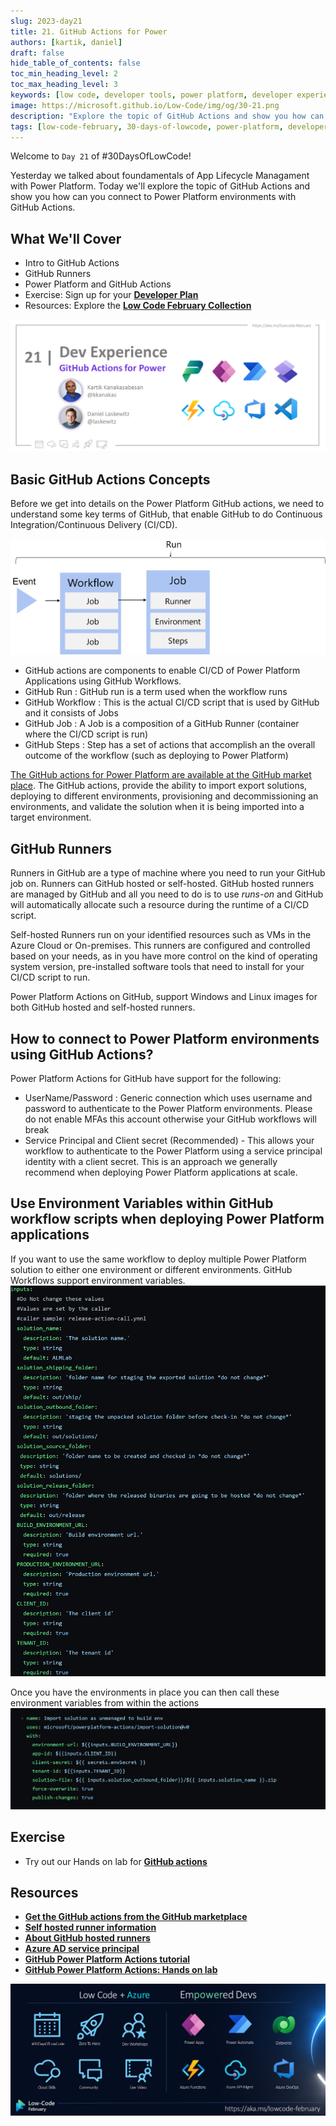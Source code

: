 ```yaml
---
slug: 2023-day21
title: 21. GitHub Actions for Power
authors: [kartik, daniel]
draft: false
hide_table_of_contents: false
toc_min_heading_level: 2
toc_max_heading_level: 3
keywords: [low code, developer tools, power platform, developer experience, github, 30DaysOfLowCode]
image: https://microsoft.github.io/Low-Code/img/og/30-21.png
description: "Explore the topic of GitHub Actions and show you how can you connect to Power Platform environments with GitHub Actions" 
tags: [low-code-february, 30-days-of-lowcode, power-platform, developer experience, github]
---
```


<head>
  <meta name="twitter:url" 
    content="https://microsoft.github.io/Low-Code/img/og/30-21.png" />
  <meta name="twitter:title" 
    content="GitHub Actions for Power" />
  <meta name="twitter:description" 
    content="Explore the topic of GitHub Actions and show you how can you connect to Power Platform environments with GitHub Actions" />
  <meta name="twitter:image" 
    content="https://microsoft.github.io/Low-Code/img/og/30-21.png" />
  <meta name="twitter:card" content="summary_large_image" />
  <meta name="twitter:creator" 
    content="@nitya" />
  <meta name="twitter:site" content="@AzureAdvocates" /> 
  <link rel="canonical" 
    href="https://microsoft.github.io/Low-Code/img/og/30-21.png" />
</head>

Welcome to `Day 21` of #30DaysOfLowCode!

Yesterday we talked about foundamentals of App Lifecycle Managament with Power Platform. Today we'll explore the topic of GitHub Actions and show you how can you connect to Power Platform environments with GitHub Actions.

## What We'll Cover
 * Intro to GitHub Actions
 * GitHub Runners
 * Power Platform and GitHub Actions
 * Exercise: Sign up for your [**Developer Plan**](https://aka.ms/lowcode-february/devplan)
 * Resources: Explore the [**Low Code February Collection**](https://aka.ms/lowcode-february/collection)

<!-- FIXME: banner image -->
![Empty Banner Placeholder](./../../../static/img/og/30-21.png)


<!-- ************************************* -->
<!--  AUTHORS: ONLY UPDATE BELOW THIS LINE -->
<!-- ************************************* -->

## Basic GitHub Actions Concepts
Before we get into details on the Power Platform GitHub actions, we need to understand some key terms of GitHub, that enable GitHub to do Continuous Integration/Continuous Delivery (CI/CD).

![GitHub Workflow Concepts](./Github-concept.png)

* GitHub actions are components to enable CI/CD of Power Platform Applications using GitHub Workflows.
* GitHub Run      : GitHub run is a term used when the workflow runs 
* GitHub Workflow : This is the actual CI/CD script that is used by GitHub and it consists of Jobs
* GitHub Job      : A Job is a composition of a GitHub Runner (container where the CI/CD script is run)
* GitHub Steps    : Step has a set of actions that accomplish an the overall outcome of the workflow (such as deploying to Power Platform)

[The GitHub actions for Power Platform are available at the GitHub market place](https://github.com/marketplace/actions/powerplatform-actions). The GitHub actions, provide the ability to import export solutions, deploying to different environments, provisioning and decommissioning an environments, and validate the solution when it is being imported into a target environment.

## GitHub Runners
Runners in GitHub are a type of machine where you need to run your GitHub job on. Runners can GitHub hosted or self-hosted. 
GitHub hosted runners are managed by GitHub and all you need to do is to use *runs-on* and GitHub will automatically allocate such a resource during the runtime of a CI/CD script. 

Self-hosted Runners run on your identified resources such as VMs in the Azure Cloud or On-premises. This runners are configured and controlled based on your needs, as in you have more control on the kind of operating system version, pre-installed software tools that need to install for your CI/CD script to run.

Power Platform Actions on GitHub, support Windows and Linux images for both GitHub hosted and self-hosted runners. 

## How to connect to Power Platform environments using GitHub Actions? 
Power Platform Actions for GitHub have support for the following: 
- UserName/Password : Generic connection which uses username and password to authenticate to the Power Platform environments. Please do not enable MFAs this account otherwise your GitHub workflows will break
- Service Principal and Client secret (Recommended) - This allows your workflow to authenticate to the Power Platform using a service principal identity with a client secret. This is an approach we generally recommend when deploying Power Platform applications at scale.

## Use Environment Variables within GitHub workflow scripts when deploying Power Platform applications
If you want to use the same workflow to deploy multiple Power Platform solution to either one environment or different environments. 
GitHub Workflows support environment variables. 
![Example of GitHub environment variables](./GitHub-env-variables.png)

Once you have the environments in place you can then call these environment variables from within the actions
![Example of invoking environment variables from the action](./Action-env-var.png)


## Exercise
* Try out our Hands on lab for [**GitHub actions**](https://github.com/microsoft/powerplatform-actions-lab)

## Resources
- [**Get the GitHub actions from the GitHub marketplace**](https://github.com/marketplace/actions/powerplatform-actions)
- [**Self hosted runner information**](https://docs.github.com/en/actions/hosting-your-own-runners/about-self-hosted-runners)
- [**About GitHub hosted runners**](https://docs.github.com/en/actions/using-github-hosted-runners/about-github-hosted-runners)
- [**Azure AD service principal**](https://learn.microsoft.com/azure/active-directory/develop/howto-create-service-principal-portal?WT.mc_id=javascript-82212-ninarasi)
- [**GitHub Power Platform Actions tutorial**](https://learn.microsoft.com/power-platform/alm/tutorials/github-actions-start?source=recommendations?WT.mc_id=javascript-82212-ninarasi)
- [**GitHub Power Platform Actions: Hands on lab**](https://github.com/microsoft/powerplatform-actions-lab)


![Campaign Banner](./../../../static/img/og/30-banner.png)
